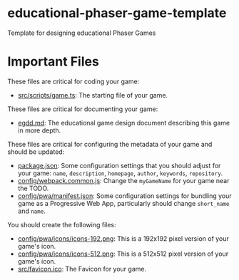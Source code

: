 # educational-phaser-game-template

Template for designing educational Phaser Games

# Important Files

These files are critical for coding your game:

* [src/scripts/game.ts](src/scripts/game.ts): The starting file of your game.

These files are critical for documenting your game:
 
* [egdd.md](egdd.md): The educational game design document describing this game in more depth.

These files are critical for configuring the metadata of your game and should be updated:

* [package.json](package.json): Some configuration settings that you should adjust for your game: `name`, `description`, `homepage`, `author`, `keywords`, `repository`.
* [config/webpack.common.js](config/webpack.common.js): Change the `myGameName` for your game near the TODO.
* [config/pwa/manifest.json](pwa/manifest.json): Some configuration settings for bundling your game as a Progressive Web App, particularly should change `short_name` and `name`.

You should create the following files:

* [config/pwa/icons/icons-192.png](config/pwa/icons/icons-192.png): This is a 192x192 pixel version of your game's icon.
* [config/pwa/icons/icons-512.png](config/pwa/icons/icons-512.png): This is a 512x512 pixel version of your game's icon.
* [src/favicon.ico](src/favicon/ico): The Favicon for your game.
